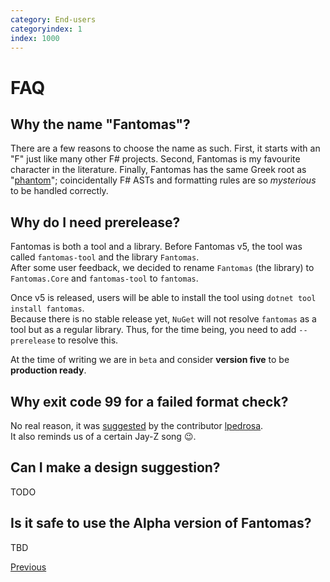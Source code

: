 ```yaml
---
category: End-users
categoryindex: 1
index: 1000
---
```

# FAQ

## Why the name "Fantomas"?
There are a few reasons to choose the name as such.
First, it starts with an "F" just like many other F# projects.
Second, Fantomas is my favourite character in the literature.
Finally, Fantomas has the same Greek root as "[phantom](https://en.wiktionary.org/wiki/phantom)"; coincidentally F# ASTs and formatting rules are so *mysterious* to be handled correctly.

## Why do I need prerelease?

Fantomas is both a tool and a library. Before Fantomas v5, the tool was called `fantomas-tool` and the library `Fantomas`.  
After some user feedback, we decided to rename `Fantomas` (the library) to `Fantomas.Core` and `fantomas-tool` to `fantomas`.

Once v5 is released, users will be able to install the tool using `dotnet tool install fantomas`.  
Because there is no stable release yet, `NuGet` will not resolve `fantomas` as a tool but as a regular library.
Thus, for the time being, you need to add `--prerelease` to resolve this.

At the time of writing we are in `beta` and consider **version five** to be **production ready**.

## Why exit code 99 for a failed format check?

No real reason, it was [suggested](https://github.com/fsprojects/fantomas/pull/655#discussion_r374849907) by the contributor [lpedrosa](https://github.com/lpedrosa).  
It also reminds us of a certain Jay-Z song 😉.

## Can I make a design suggestion?
TODO

## Is it safe to use the Alpha version of Fantomas?
TBD
<div class="d-flex justify-content-between my-4">
  <a href="./Benchmarks.html">Previous</a>
</div>
